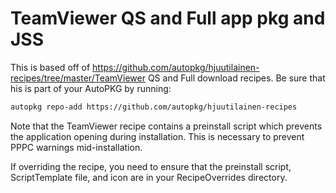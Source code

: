 TeamViewer QS and Full app pkg and JSS
===

This is based off of https://github.com/autopkg/hjuutilainen-recipes/tree/master/TeamViewer QS and Full download recipes.  Be sure that his is part of your AutoPKG by running:

``` bash
autopkg repo-add https://github.com/autopkg/hjuutilainen-recipes
```

Note that the TeamViewer recipe contains a preinstall script which prevents the application opening during installation. This is necessary to prevent PPPC warnings mid-installation. 

If overriding the recipe, you need to ensure that the preinstall script, ScriptTemplate file, and icon are in your RecipeOverrides directory.